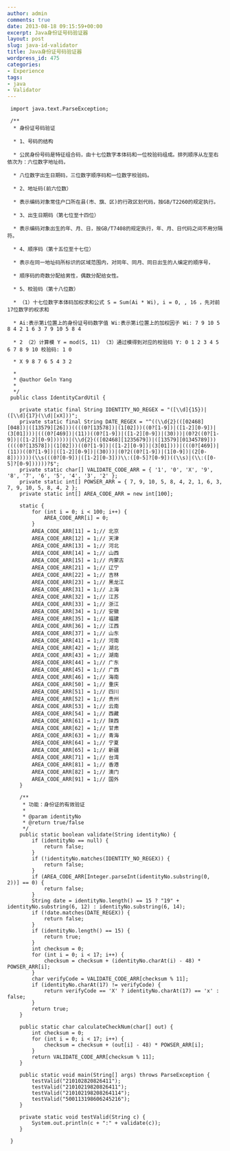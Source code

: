 ```yaml
---
author: admin
comments: true
date: 2013-08-18 09:15:59+00:00
excerpt: Java身份证号码验证器
layout: post
slug: java-id-validator
title: Java身份证号码验证器
wordpress_id: 475
categories:
- Experience
tags:
- java
- Validator
---
```




    
     import java.text.ParseException;
     
     /**
      * 身份证号码验证   

      * 1、号码的结构   

      * 公民身份号码是特征组合码，由十七位数字本体码和一位校验码组成。排列顺序从左至右依次为：六位数字地址码，   

      * 八位数字出生日期码，三位数字顺序码和一位数字校验码。   

      * 2、地址码(前六位数）   

      * 表示编码对象常住户口所在县(市、旗、区)的行政区划代码，按GB/T2260的规定执行。   

      * 3、出生日期码（第七位至十四位）   

      * 表示编码对象出生的年、月、日，按GB/T7408的规定执行，年、月、日代码之间不用分隔符。   

      * 4、顺序码（第十五位至十七位）   

      * 表示在同一地址码所标识的区域范围内，对同年、同月、同日出生的人编定的顺序号，   

      * 顺序码的奇数分配给男性，偶数分配给女性。   

      * 5、校验码（第十八位数）   

      * （1）十七位数字本体码加权求和公式 S = Sum(Ai * Wi), i = 0, , 16 ，先对前17位数字的权求和   

      * Ai:表示第i位置上的身份证号码数字值 Wi:表示第i位置上的加权因子 Wi: 7 9 10 5 8 4 2 1 6 3 7 9 10 5 8 4   

      * 2 （2）计算模 Y = mod(S, 11) （3）通过模得到对应的校验码 Y: 0 1 2 3 4 5 6 7 8 9 10 校验码: 1 0   

      * X 9 8 7 6 5 4 3 2   

      * 
      * @author Geln Yang
      * 
      */
     public class IdentityCardUtil {
     
     	private static final String IDENTITY_NO_REGEX = "([\\d]{15})|([\\d]{17}(\\d|[xX]))";
     	private static final String DATE_REGEX = "^((\\d{2}(([02468][048])|([13579][26]))((((0?[13578])|(1[02]))((0?[1-9])|([1-2][0-9])|(3[01])))|(((0?[469])|(11))((0?[1-9])|([1-2][0-9])|(30)))|(0?2((0?[1-9])|([1-2][0-9])))))|(\\d{2}(([02468][1235679])|([13579][01345789]))((((0?[13578])|(1[02]))((0?[1-9])|([1-2][0-9])|(3[01])))|(((0?[469])|(11))((0?[1-9])|([1-2][0-9])|(30)))|(0?2((0?[1-9])|(1[0-9])|(2[0-8]))))))(\\s(((0?[0-9])|([1-2][0-3]))\\:([0-5]?[0-9])((\\s)|(\\:([0-5]?[0-9])))))?$";
     	private static char[] VALIDATE_CODE_ARR = { '1', '0', 'X', '9', '8', '7', '6', '5', '4', '3', '2' };
     	private static int[] POWSER_ARR = { 7, 9, 10, 5, 8, 4, 2, 1, 6, 3, 7, 9, 10, 5, 8, 4, 2 };
     	private static int[] AREA_CODE_ARR = new int[100];
     
     	static {
     		for (int i = 0; i < 100; i++) {
     			AREA_CODE_ARR[i] = 0;
     		}
     		AREA_CODE_ARR[11] = 1;// 北京
     		AREA_CODE_ARR[12] = 1;// 天津
     		AREA_CODE_ARR[13] = 1;// 河北
     		AREA_CODE_ARR[14] = 1;// 山西
     		AREA_CODE_ARR[15] = 1;// 内蒙古
     		AREA_CODE_ARR[21] = 1;// 辽宁
     		AREA_CODE_ARR[22] = 1;// 吉林
     		AREA_CODE_ARR[23] = 1;// 黑龙江
     		AREA_CODE_ARR[31] = 1;// 上海
     		AREA_CODE_ARR[32] = 1;// 江苏
     		AREA_CODE_ARR[33] = 1;// 浙江
     		AREA_CODE_ARR[34] = 1;// 安徽
     		AREA_CODE_ARR[35] = 1;// 福建
     		AREA_CODE_ARR[36] = 1;// 江西
     		AREA_CODE_ARR[37] = 1;// 山东
     		AREA_CODE_ARR[41] = 1;// 河南
     		AREA_CODE_ARR[42] = 1;// 湖北
     		AREA_CODE_ARR[43] = 1;// 湖南
     		AREA_CODE_ARR[44] = 1;// 广东
     		AREA_CODE_ARR[45] = 1;// 广西
     		AREA_CODE_ARR[46] = 1;// 海南
     		AREA_CODE_ARR[50] = 1;// 重庆
     		AREA_CODE_ARR[51] = 1;// 四川
     		AREA_CODE_ARR[52] = 1;// 贵州
     		AREA_CODE_ARR[53] = 1;// 云南
     		AREA_CODE_ARR[54] = 1;// 西藏
     		AREA_CODE_ARR[61] = 1;// 陕西
     		AREA_CODE_ARR[62] = 1;// 甘肃
     		AREA_CODE_ARR[63] = 1;// 青海
     		AREA_CODE_ARR[64] = 1;// 宁夏
     		AREA_CODE_ARR[65] = 1;// 新疆
     		AREA_CODE_ARR[71] = 1;// 台湾
     		AREA_CODE_ARR[81] = 1;// 香港
     		AREA_CODE_ARR[82] = 1;// 澳门
     		AREA_CODE_ARR[91] = 1;// 国外
     	}
     
     	/**
     	 * 功能：身份证的有效验证
     	 * 
     	 * @param identityNo
     	 * @return true/false
     	 */
     	public static boolean validate(String identityNo) {
     		if (identityNo == null) {
     			return false;
     		}
     		if (!identityNo.matches(IDENTITY_NO_REGEX)) {
     			return false;
     		}
     		if (AREA_CODE_ARR[Integer.parseInt(identityNo.substring(0, 2))] == 0) {
     			return false;
     		}
     		String date = identityNo.length() == 15 ? "19" + identityNo.substring(6, 12) : identityNo.substring(6, 14);
     		if (!date.matches(DATE_REGEX)) {
     			return false;
     		}
     		if (identityNo.length() == 15) {
     			return true;
     		}
     		int checksum = 0;
     		for (int i = 0; i < 17; i++) {
     			checksum = checksum + (identityNo.charAt(i) - 48) * POWSER_ARR[i];
     		}
     		char verifyCode = VALIDATE_CODE_ARR[checksum % 11];
     		if (identityNo.charAt(17) != verifyCode) {
     			return verifyCode == 'X' ? identityNo.charAt(17) == 'x' : false;
     		}
     		return true;
     	}
     
     	public static char calculateCheckNum(char[] out) {
     		int checksum = 0;
     		for (int i = 0; i < 17; i++) {
     			checksum = checksum + (out[i] - 48) * POWSER_ARR[i];
     		}
     		return VALIDATE_CODE_ARR[checksum % 11];
     	}
     
     	public static void main(String[] args) throws ParseException {
     		testValid("210102820826411");
     		testValid("21010219820826411");
     		testValid("210102198208264114");
     		testValid("500113198606245216");
     	}
     
     	private static void testValid(String c) {
     		System.out.println(c + ":" + validate(c));
     	}
     
     }
    

